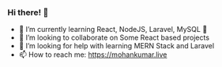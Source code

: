### Hi there! 👋

- 🌱 I’m currently learning React, NodeJS, Laravel, MySQL 🤯
- 👯 I’m looking to collaborate on Some React based projects
- 🤔 I’m looking for help with learning MERN Stack and Laravel
- 📫 How to reach me: https://mohankumar.live

<!--
**imshines/imshines** is a ✨ _special_ ✨ repository because its `README.md` (this file) appears on your GitHub profile.

Here are some ideas to get you started:

- 🔭 I’m currently working on ...
- 🌱 I’m currently learning ...
- 👯 I’m looking to collaborate on ...
- 🤔 I’m looking for help with ...
- 💬 Ask me about ...
- 📫 How to reach me: ...
- 😄 Pronouns: ...
- ⚡ Fun fact: ...
-->
